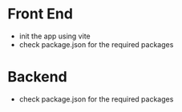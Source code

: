 # Front End 
- init the app using vite
- check package.json for the required packages

# Backend
- check package.json for the required packages
  
